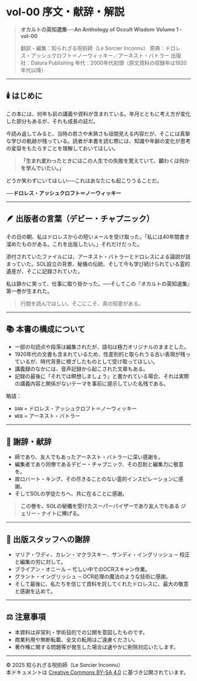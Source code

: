 # vol-00 序文・献辞・解説

> **オカルトの英知選集──An Anthology of Occult Wisdom**
> **Volume 1 - vol-00**
> 
> 翻訳・編集：知られざる呪術師（Le Sorcier Inconnu）
> 原典：ドロレス・アッシュクロフト＝ノーウィッキー／アーネスト・バトラー
> 出版社：Datura Publishing
> 年代：2000年代初頭（原文資料の収録年は1920年代以降）

---

## 🕯️ はじめに

この本には、何年も前の講義や資料が含まれている。年月とともに考え方が変化した部分もあるが、それも成長の証だ。

今読み返してみると、当時の若さや未熟さも垣間見える内容だが、そこには真摯な学びの軌跡が残っている。読者が本書を読む際には、知識や年齢の変化が思考の変容をもたらすことを理解しておいてほしい。

> **「生まれ変わったときにはこの人生での失敗を覚えていて、願わくは何かを学んでいたい。」**

どうか笑わずにいてほしい──これはあなたにも起こりうることだ。

**──ドロレス・アッシュクロフト＝ノーウィッキー**

---

## 🪶 出版者の言葉（デビー・チャプニック）

その日の朝、私はドロレスからの短いメールを受け取った。「私には40年間書き溜めたものがある。これを出版したい。」それだけだった。

添付されていたファイルには、アーネスト・バトラーとドロレスによる論説が詰まっていた。SOL設立の背景、秘儀の伝統、そして今も学び続けられている霊的遺産が、そこに記録されていた。

私は静かに笑って、仕事に取り掛かった。──そしてこの『オカルトの英知選集』第一巻が生まれた。

> 行間を読んでほしい。そこにこそ、真の知恵がある。

---

## 📚 本書の構成について

- 一部の句読点や段落は編集されたが、語句は極力オリジナルのままとした。
- 1920年代の文書も含まれているため、性差別的と取られうる古い表現が残っているが、時代背景に根ざしたものとして受け取ってほしい。
- 講義録のなかには、音声記録から起こされた文章もある。
- 記録の最後に「それでは瞑想しましょう」と書かれている場合、それは実際の講義内容と関係がないテーマを事前に提示していた名残である。

略語：
- `DAN` = ドロレス・アッシュクロフト＝ノーウィッキー
- `WEB` = アーネスト・バトラー

---

## 🙏 謝辞・献辞

- 師であり、友人でもあったアーネスト・バトラーに深い感謝を。
- 編集者であり同僚であるデビー・チャプニック、その忍耐と編集力に敬意を。
- 故ロバート・キング、その尽きることのない霊的インスピレーションに感謝。
- そしてSOLの学徒たちへ、共に在ることに感謝。

> **この巻を、SOLの秘儀を受けたスーパーバイザーであり友人でもある**
> **ジェリー・ナイトに捧げる。**

---

## 🔧 出版スタッフへの謝辞

- マリア・ワディ、カレン・マクラスキー、サンディ・イングリッシュ ─ 校正と編集の労に対して。
- ブライアン・オニール ─ 忙しい中でのOCRスキャン作業。
- グラント・イングリッシュ ─ OCR処理の魔法のような技術に感謝。
- そして最後に、私たちを信じて資料を託してくれたドロレスに、最大の敬意と感謝を込めて。

---

## ⚖️ 注意事項

- 本資料は非営利・学術目的での公開を意図したものです。
- 商業利用や無断転載、全文の転用はご遠慮ください。
- 著作権に関する問題等が発生した場合は速やかに削除対応いたします。

---
© 2025 知られざる呪術師（Le Sorcier Inconnu）  
本ドキュメントは [Creative Commons BY-SA 4.0](https://creativecommons.org/licenses/by-sa/4.0/deed.ja) に基づき公開されています。